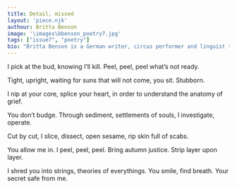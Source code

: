 ```yaml
---
title: Detail, missed
layout: 'piece.njk'
authour: Britta Benson
image: '\images\bbenson_poetry7.jpg'
tags: ["issue7", "poetry"]
bio: "Britta Benson is a German writer, circus performer and linguist thriving in Scotland, her chosen habitat since the year 2000. She publishes her latest musings and stories on ‘Britta’s Blog – Letters from Scotland’ every day and has featured in online and print publications. She also teaches Gaelic, runs a creative writing group, The Procrastinators, loves to walk up and down the Scottish countryside and drinks far too much tea."
---
```


I pick at the bud,
knowing I’ll kill.
Peel, peel, peel
what’s not ready.

Tight, upright,
waiting for suns
that will not come,
you sit. Stubborn.

I nip at your core,
splice your heart,
in order to understand
the anatomy of grief.

You don’t budge.
Through sediment,
settlements of souls,
I investigate, operate.

Cut by cut,
I slice, dissect,
open sesame, rip
skin full of scabs.

You allow me in.
I peel, peel, peel.
Bring autumn justice.
Strip layer upon layer.

I shred you into strings,
theories of everythings.
You smile, find breath.
Your secret safe from me.